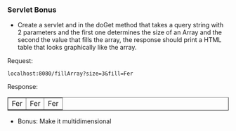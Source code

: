 ### Servlet Bonus 

- Create a servlet and in the doGet method that takes a query string with 2 parameters and the first one determines the size of an Array and the second the value that fills the array, the response should print a HTML table that looks graphically like the array.

Request:

 `localhost:8080/fillArray?size=3&fill=Fer`

Response:

<table border=1 width="100%">
<tbody>
    <tr>
        <td>Fer</td>
        <td>Fer</td>
        <td>Fer</td>
    <tr>
</tbody>
</table>

- Bonus: Make it multidimensional
